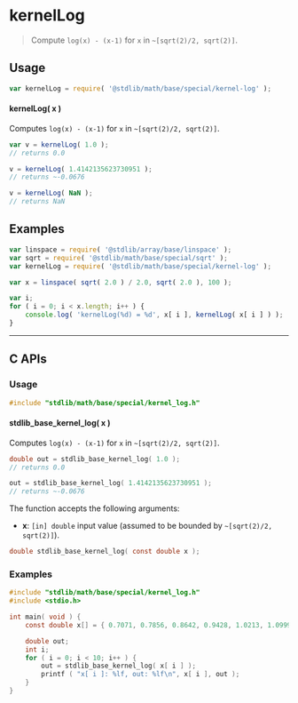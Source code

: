 <!--

@license Apache-2.0

Copyright (c) 2024 The Stdlib Authors.

Licensed under the Apache License, Version 2.0 (the "License");
you may not use this file except in compliance with the License.
You may obtain a copy of the License at

   http://www.apache.org/licenses/LICENSE-2.0

Unless required by applicable law or agreed to in writing, software
distributed under the License is distributed on an "AS IS" BASIS,
WITHOUT WARRANTIES OR CONDITIONS OF ANY KIND, either express or implied.
See the License for the specific language governing permissions and
limitations under the License.

-->

# kernelLog

> Compute `log(x) - (x-1)` for `x` in `~[sqrt(2)/2, sqrt(2)]`.

<section class="usage">

## Usage

```javascript
var kernelLog = require( '@stdlib/math/base/special/kernel-log' );
```

#### kernelLog( x )

Computes `log(x) - (x-1)` for `x` in `~[sqrt(2)/2, sqrt(2)]`.

```javascript
var v = kernelLog( 1.0 );
// returns 0.0

v = kernelLog( 1.4142135623730951 );
// returns ~-0.0676

v = kernelLog( NaN );
// returns NaN
```

</section>

<!-- /.usage -->

<section class="examples">

## Examples

<!-- eslint no-undef: "error" -->

```javascript
var linspace = require( '@stdlib/array/base/linspace' );
var sqrt = require( '@stdlib/math/base/special/sqrt' );
var kernelLog = require( '@stdlib/math/base/special/kernel-log' );

var x = linspace( sqrt( 2.0 ) / 2.0, sqrt( 2.0 ), 100 );

var i;
for ( i = 0; i < x.length; i++ ) {
    console.log( 'kernelLog(%d) = %d', x[ i ], kernelLog( x[ i ] ) );
}
```

</section>

<!-- /.examples -->

<!-- C interface documentation. -->

* * *

<section class="c">

## C APIs

<!-- Section to include introductory text. Make sure to keep an empty line after the intro `section` element and another before the `/section` close. -->

<section class="intro">

</section>

<!-- /.intro -->

<!-- C usage documentation. -->

<section class="usage">

### Usage

```c
#include "stdlib/math/base/special/kernel_log.h"
```

#### stdlib_base_kernel_log( x )

Computes `log(x) - (x-1)` for `x` in `~[sqrt(2)/2, sqrt(2)]`.

```c
double out = stdlib_base_kernel_log( 1.0 );
// returns 0.0

out = stdlib_base_kernel_log( 1.4142135623730951 );
// returns ~-0.0676
```

The function accepts the following arguments:

-   **x**: `[in] double` input value (assumed to be bounded by `~[sqrt(2)/2, sqrt(2)]`).

```c
double stdlib_base_kernel_log( const double x );
```

</section>

<!-- /.usage -->

<!-- C API usage notes. Make sure to keep an empty line after the `section` element and another before the `/section` close. -->

<section class="notes">

</section>

<!-- /.notes -->

<!-- C API usage examples. -->

<section class="examples">

### Examples

```c
#include "stdlib/math/base/special/kernel_log.h"
#include <stdio.h>

int main( void ) {
    const double x[] = { 0.7071, 0.7856, 0.8642, 0.9428, 1.0213, 1.0999, 1.1785, 1.2570, 1.3356, 1.4142 };

    double out;
    int i;
    for ( i = 0; i < 10; i++ ) {
        out = stdlib_base_kernel_log( x[ i ] );
        printf ( "x[ i ]: %lf, out: %lf\n", x[ i ], out );
    }
}
```

</section>

<!-- /.examples -->

</section>

<!-- /.c -->

<!-- Section for related `stdlib` packages. Do not manually edit this section, as it is automatically populated. -->

<section class="related">

</section>

<!-- /.related -->

<!-- Section for all links. Make sure to keep an empty line after the `section` element and another before the `/section` close. -->

<section class="links">

<!-- <related-links> -->

<!-- </related-links> -->

</section>

<!-- /.links -->
